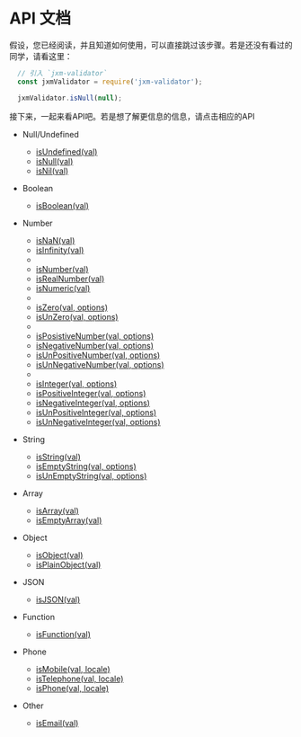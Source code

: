 
API 文档
===========================

假设，您已经阅读，并且知道如何使用，可以直接跳过该步骤。若是还没有看过的同学，请看这里：

```javascript
  // 引入 `jxm-validator`
  const jxmValidator = require('jxm-validator');

  jxmValidator.isNull(null);
```

接下来，一起来看API吧。若是想了解更信息的信息，请点击相应的API

* Null/Undefined
  - [isUndefined(val)](./APIs/isUndefined.md)
  - [isNull(val)](./APIs/isNull.md)
  - [isNil(val)](./APIs/isNil.md)

* Boolean
  - [isBoolean(val)](./APIs/isBoolean.md)

* Number
  - [isNaN(val)](./APIs/isNaN.md)
  - [isInfinity(val)](./APIs/isInfinity.md)
  -
  - [isNumber(val)](./APIs/isNumber.md)
  - [isRealNumber(val)](./APIs/isRealNumber.md)
  - [isNumeric(val)](./APIs/isNumeric.md)
  -
  - [isZero(val, options)](./APIs/isZero.md)
  - [isUnZero(val, options)](./APIs/isUnZero.md)
  -
  - [isPosistiveNumber(val, options)](./APIs/isPositiveNumber.md)
  - [isNegativeNumber(val, options)](./APIs/isNegativeNumber.md)
  - [isUnPositiveNumber(val, options)](./APIs/isUnPositiveNumber.md)
  - [isUnNegativeNumber(val, options)](./APIs/isUnNegativeNumber.md)
  - 
  - [isInteger(val, options)](./APIs/isInteger.md)
  - [isPositiveInteger(val, options)](./APIs/isPositiveInteger.md)
  - [isNegativeInteger(val, options)](./APIs/isNegativeInteger.md)
  - [isUnPositiveInteger(val, options)](./APIs/isUnPositiveInteger.md)
  - [isUnNegativeInteger(val, options)](./APIs/isUnNegativeInteger.md)

* String
  - [isString(val)](./APIs/isString.md)
  - [isEmptyString(val, options)](./APIs/isEmptyString.md)
  - [isUnEmptyString(val, options)](./APIs/isUnEmptyString.md)

* Array
  - [isArray(val)](./APIs/isArray.md)
  - [isEmptyArray(val)](./APIs/isEmptyArray.md)

* Object
  - [isObject(val)](./APIs/isObject.md)
  - [isPlainObject(val)](./APIs/isPlainObject.md)

* JSON
  - [isJSON(val)](./APIs/isJSON.md)

* Function
  - [isFunction(val)](./APIs/isFunction.md)

* Phone
  - [isMobile(val, locale)](./APIs/isMobile.md)
  - [isTelephone(val, locale)](./APIs/isTelephone.md)
  - [isPhone(val, locale)](./APIs/isPhone.md)

* Other
  - [isEmail(val)](./APIs/isEmail.md)
